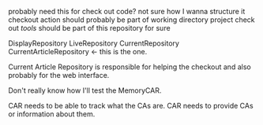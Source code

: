 probably need this for check out code?
not sure how I wanna structure it
checkout action should probably be part of working directory project
check out _tools_ should be part of this repository for sure

DisplayRepository
LiveRepository
CurrentRepository
CurrentArticleRepository <- this is the one.

Current Article Repository is responsible for helping the checkout and also probably for the web interface.

Don't really know how I'll test the MemoryCAR.

CAR needs to be able to track what the CAs are.
CAR needs to provide CAs or information about them.
